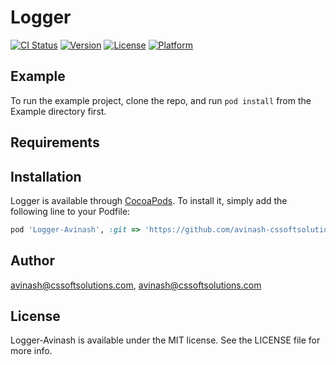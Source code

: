 # Logger

[![CI Status](https://img.shields.io/travis/avinash@cssoftsolutions.com/Logger.svg?style=flat)](https://travis-ci.org/avinash@cssoftsolutions.com/Logger)
[![Version](https://img.shields.io/cocoapods/v/Logger.svg?style=flat)](https://cocoapods.org/pods/Logger)
[![License](https://img.shields.io/cocoapods/l/Logger.svg?style=flat)](https://cocoapods.org/pods/Logger)
[![Platform](https://img.shields.io/cocoapods/p/Logger.svg?style=flat)](https://cocoapods.org/pods/Logger)

## Example

To run the example project, clone the repo, and run `pod install` from the Example directory first.

## Requirements

## Installation

Logger is available through [CocoaPods](https://cocoapods.org). To install
it, simply add the following line to your Podfile:

```ruby
pod 'Logger-Avinash', :git => 'https://github.com/avinash-cssoftsolution/Logger-Avinash.git'
```

## Author

avinash@cssoftsolutions.com, avinash@cssoftsolutions.com

## License

Logger-Avinash is available under the MIT license. See the LICENSE file for more info.
